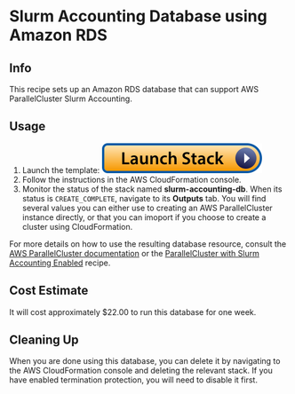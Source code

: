 # Slurm Accounting Database using Amazon RDS

## Info

This recipe sets up an Amazon RDS database that can support AWS ParallelCluster Slurm Accounting. 

## Usage

1. Launch the template: [![Launch stack](../../../docs/media/launch-stack.svg)](https://us-east-2.console.aws.amazon.com/cloudformation/home?region=us-east-2#/stacks/create/review?stackName=slurm-accounting-db&templateURL=https://aws-hpc-recipes.s3.us-east-1.amazonaws.com/main/recipes/db/slurm_accounting_db/assets/serverless-database.yaml)
2. Follow the instructions in the AWS CloudFormation console. 
3. Monitor the status of the stack named **slurm-accounting-db**. When its status is `CREATE_COMPLETE`, navigate to its **Outputs** tab. You will find several values you can either use to creating an AWS ParallelCluster instance directly, or that you can imoport if you choose to create a cluster using CloudFormation.

For more details on how to use the resulting database resource, consult the [AWS ParallelCluster documentation](https://docs.aws.amazon.com/parallelcluster/latest/ug/tutorials_07_slurm-accounting-v3.html) or the [ParallelCluster with Slurm Accounting Enabled](../../pcluster/slurm_accounting/README.md) recipe. 

## Cost Estimate

It will cost approximately $22.00 to run this database for one week. 

## Cleaning Up

When you are done using this database, you can delete it by navigating to the AWS CloudFormation console and deleting the relevant stack. If you have enabled termination protection, you will need to disable it first.
